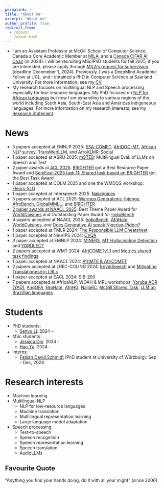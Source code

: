 ```yaml
---
permalink: /
title: "About me"
excerpt: "About me"
author_profile: true
redirect_from: 
  - /about/
  - /about.html
---
```

* I am an Assistant Professor at McGill School of Computer Science, Canada a Core Academic Member at <a target="_blank"  href="https://mila.quebec/en/">MILA</a>, and a [Canada CIFAR AI Chair](https://cifar.ca/bios/david-ifeoluwa-adelani/) (in 2024). I will be recruiting MSc/PhD students for fall 2025, if you are interested, please apply through <a target="_blank"  href="https://mila.quebec/en/supervision-requests/">MILA's request for supervision </a> (deadline Decemeber 1, 2024). Previously, I was a DeepMind Academic Fellow at UCL, and I obtained a PhD in Computer Science at Saarland University. For more information, see my [CV](https://dadelani.github.io/cv/)
* My research focuses on multilingual NLP and Speech processing especially for low-resource languages. My PhD focused on [NLP for African languages](https://dadelani.github.io/files/PhD_Thesis.pdf) but now I am expanding to various regions of the world including South Asia, South-East Asia and Americas indigeneous languages. For more information on my research interests, see my [Research Statement](https://dadelani.github.io/files/research_statement.pdf).

News
======
* 5 papers accepted at EMNLP 2025: [SSA-COMET](https://www.arxiv.org/abs/2506.04557), [AfriDOC-MT](https://arxiv.org/abs/2501.06374), [African NLP survey](https://arxiv.org/abs/2505.21315), [TransWebLLM](https://arxiv.org/abs/2502.13252), and [AfroXLMR-Social](https://arxiv.org/abs/2503.18247)
* 1 paper accepted at ASRU 2025: [mSTEB](https://arxiv.org/abs/2506.08400): Multilingual Eval. of LLMs on Speech and Text
* 2 paper awards at [ACL 2025](https://2025.aclweb.org/program/awards/): [BRIGHTER](https://arxiv.org/abs/2502.11926) got a Best Resource Paper Award and [SemEval-2025 task 11: Shared task based on BRIGHTER](https://arxiv.org/abs/2503.07269) got the Best Task Award
* 1 paper accepted at COLM 2025 and one the WMDQS workshop: [Fleurs-SLU](https://arxiv.org/abs/2501.06117)
* 1 paper accepted at Interspeech 2025: [NaijaVoices](https://arxiv.org/abs/2505.20564)
* 5 papers accepted at ACL 2025: [Warmup Generations](https://arxiv.org/abs/2502.12304), [Injongo](https://arxiv.org/abs/2502.09814), [AfroBench](https://arxiv.org/abs/2311.07978), [GlobalMMLU](https://arxiv.org/abs/2412.03304), and [BRIGHTER](https://arxiv.org/abs/2502.11926)
* [2 paper awards at NAACL 2025](https://2025.naacl.org/blog/best-papers/): Best Theme Paper Award for [WorldCuisines](https://arxiv.org/abs/2410.12705) and Outstanding Paper Award for [IrokoBench](https://arxiv.org/abs/2406.03368)
* 4 papers accepted at NAACL 2025: [IrokoBench](https://arxiv.org/abs/2406.03368), [AfriHate](https://arxiv.org/abs/2501.08284), [WorldCuisines](https://arxiv.org/abs/2410.12705), and [Does Generative AI speak Nigerian-Pidgin?](https://arxiv.org/abs/2404.19442)
* 1 paper accepted at TMLR 2024: [The Responsible LLM Cheatsheet](https://arxiv.org/abs/2406.16746)
* 1 paper accepted at NeurIPS 2024: [CVQA](https://arxiv.org/abs/2406.05967)
* 3 paper accepted at EMNLP 2024: [MINERS](https://arxiv.org/abs/2406.07424), [MT Hallucination Detection](https://arxiv.org/abs/2407.16470) and [YORÙLECT](https://arxiv.org/abs/2406.19564)
* 2 papers accepted at WMT 2024: [AfriCOMETv1.1](https://aclanthology.org/2024.wmt-1.36/) and [Metrics shared task findings](https://aclanthology.org/2024.wmt-1.2/)
* 1 paper accepted at NAACL 2024: [AfriMTE & AfriCOMET](https://arxiv.org/abs/2311.09828)
* 2 papers accepted at LREC-COLING 2024: [ÌròyìnSpeech](https://arxiv.org/abs/2307.16071) and [Mitigating Translationese in LRLs](https://aclanthology.org/2024.lrec-main.992/)
* 1 paper accepted at EACL 2024: [SIB-200](https://arxiv.org/abs/2309.07445)
* 7 papers accepted at AfricaNLP, WOAH & MRL workshops: [Yoruba ADR (YAD)](https://openreview.net/forum?id=gDm8A1uEN1), [AngOFA](https://arxiv.org/abs/2404.02534), [EkoHate](https://arxiv.org/abs/2404.18180), [AfriHG](https://openreview.net/forum?id=fw7g7pNUDl), [NaijaRC](https://arxiv.org/abs/2308.09768), [McGill Shared Task](https://aclanthology.org/2024.mrl-1.28/), [LLM on Brazillian languages](https://arxiv.org/abs/2404.18286)
  
<!---
* 4 papers accepted at EMNLP 2023: [AfriSenti](https://arxiv.org/abs/2302.08956), [AfriTeVa V2](https://aclanthology.org/2023.emnlp-main.11/), [AfriQA](https://arxiv.org/abs/2305.06897), [XTREME-UP](https://arxiv.org/abs/2305.11938)
* 1 paper accepted at NeurIPS 2023: [Improving Language Plasticity via Pretraining with Active Forgetting](https://arxiv.org/abs/2307.01163)
* 1 paper accepted at AACL 2023: [MasakhaNEWS](https://arxiv.org/abs/2304.09972)
* 3 papers accepted at ACL 2023: [MasakhaPOS](https://arxiv.org/abs/2305.13989), [NollySenti](https://arxiv.org/abs/2305.10971), [BLOOM+1](https://arxiv.org/abs/2212.09535)
* 1 paper accepted at C3NLP Workshop at EACL 2023: [Ẹ KU [MASK]](https://arxiv.org/abs/2303.17972)
* 4 papers accepted at AfricaNLP Worshop 2023: [Ẹ KU [MASK]](https://arxiv.org/abs/2303.17972), [MasakhaNEWS](https://arxiv.org/abs/2304.09972), [AfriSenti](https://arxiv.org/abs/2302.08956), and [MphayaNER](https://arxiv.org/abs/2304.03952)
-->

Students
======
* PhD students:
  * [Senyu Li](https://mila.quebec/en/directory/senyu-li-li): 2024 -
* MSc students:
  * [Jessica Ojo](https://mila.quebec/en/directory/jessica-ojo): 2024 -
  * [Hao Yu](https://yhpeter.github.io/): 2024 - 
* Interns:
  * [Fabian David Schmidt](https://fdschmidt93.github.io/) (PhD student at University of Würzburg): Sep - Dec, 2024



Research interests
======
* Machine learning
* Multilingual NLP
  * NLP for low-resource languages
  * Machine translation
  * Multilingual representation learning
  * Large language model adaptation
* Speech processing
  * Text-to-speech
  * Speech recognition
  * Speech representation learning
  * Speech translation
  * AudioLLMs


Favourite Quote
------
"Anything you find your hands doing, do it with all your might" (since 2006)
